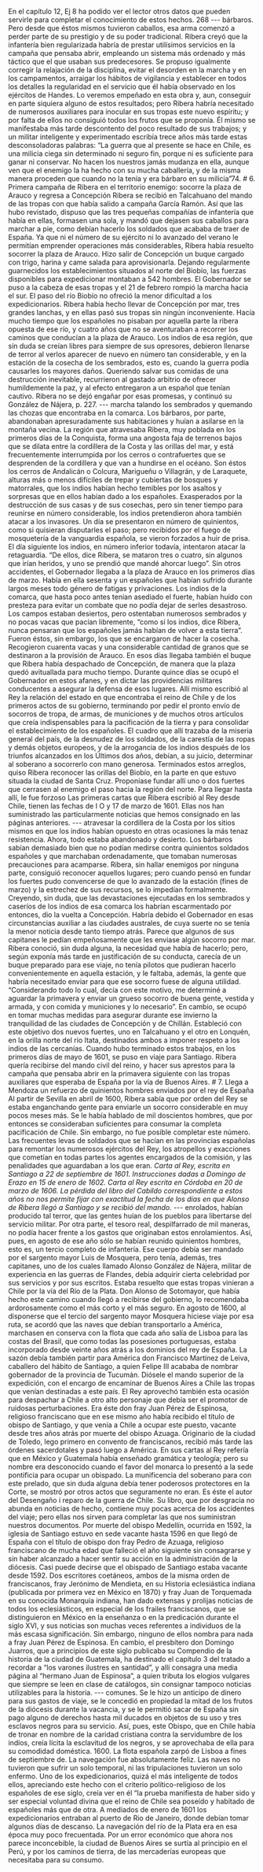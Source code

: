 En el capítulo 12, Ej 8 ha podido ver el lector otros datos que pueden servirle para completar el conocimiento de estos hechos. 268 --- bárbaros. Pero desde que éstos mismos tuvieron caballos, esa arma comenzó a perder parte de su prestigio y de su poder tradicional. Ribera creyó que la infantería bien regularizada habría de prestar utilísimos servicios en la campaña que pensaba abrir, empleando un sistema más ordenado y más táctico que el que usaban sus predecesores. Se propuso igualmente corregir la relajación de la disciplina, evitar el desorden en la marcha y en los campamentos, arraigar los hábitos de vigilancia y establecer en todos los detalles la regularidad en el servicio que él había observado en los ejércitos de Handes. Lo veremos empeñado en esta obra y, aun, conseguir en parte siquiera alguno de estos resultados; pero Ribera habría necesitado de numerosos auxiliares para inocular en sus tropas este nuevo espíritu; y por falta de ellos no consiguió todos los frutos que se proponía. Él mismo se manifestaba más tarde descontento del poco resultado de sus trabajos; y un militar inteligente y experimentado escribía trece años más tarde estas desconsoladoras palabras: “La guerra que al presente se hace en Chile, es una milicia ciega sin determinado ni seguro fin, porque ni es suficiente para ganar ni conservar. No hacen los nuestros jamás mudanza en ella, aunque ven que el enemigo la ha hecho con su mucha caballería, y de la misma manera proceden que cuando no la tenía y era bárbaro en su milicia”74. # 6. Primera campaña de Ribera en el territorio enemigo: socorre la plaza de Arauco y regresa a Concepción Ribera se recibió en Talcahuano del mando de las tropas con que había salido a campaña García Ramón. Así que las hubo revistado, dispuso que las tres pequeñas compañías de infantería que había en ellas, formasen una sola, y mandó que dejasen sus caballos para marchar a pie, como debían hacerlo los soldados que acababa de traer de España. Ya que ni el número de su ejército ni lo avanzado del verano le permitían emprender operaciones más considerables, Ribera había resuelto socorrer la plaza de Arauco. Hizo salir de Concepción un buque cargado con trigo, harina y came salada para aprovisionarla. Dejando regularmente guarnecidos los establecimientos situados al norte del Biobío, las fuerzas disponibles para expedicionar montaban a 542 hombres. El Gobernador se puso a la cabeza de esas tropas y el 21 de febrero rompió la marcha hacia el sur. El paso del río Biobío no ofreció la menor dificultad a los expedicionarios. Ribera había hecho llevar de Concepción por mar, tres grandes lanchas, y en ellas pasó sus tropas sin ningún inconveniente. Hacía mucho tiempo que los españoles no pisaban por aquella parte la ribera opuesta de ese río, y cuatro años que no se aventuraban a recorrer los caminos que conducían a la plaza de Arauco. Los indios de esa región, que sin duda se creían libres para siempre de sus opresores, debieron llenarse de terror al verlos aparecer de nuevo en número tan considerable, y en la estación de la cosecha de los sembrados, esto es, cuando la guerra podía causarles los mayores daños. Queriendo salvar sus comidas de una destrucción inevitable, recurrieron al gastado arbitrio de ofrecer humildemente la paz, y al efecto entregaron a un español que tenían cautivo. Ribera no se dejó engañar por esas promesas, y continuó su González de Nájera, p. 227. --- marcha talando los sembrados y quemando las chozas que encontraba en la comarca. Los bárbaros, por parte, abandonaban apresuradamente sus habitaciones y huían a asilarse en la montaña vecina. La región que atravesaba Ribera, muy poblada en los primeros días de la Conquista, forma una angosta faja de terrenos bajos que se dilata entre la cordillera de la Costa y las orillas del mar, y está frecuentemente interrumpida por los cerros o contrafuertes que se desprenden de la cordillera y que van a hundirse en el océano. Son éstos los cerros de Andalicán o Colcura, Marigueñu o Villagrán, y de Laraquete, alturas más o menos difíciles de trepar y cubiertas de bosques y matorrales, que los indios habían hecho temibles por los asaltos y sorpresas que en ellos habían dado a los españoles. Exasperados por la destrucción de sus casas y de sus cosechas, pero sin tener tiempo para reunirse en número considerable, los indios pretendieron ahora también atacar a los invasores. Un día se presentaron en número de quinientos, como si quisieran disputarles el paso; pero recibidos por el fuego de mosquetería de la vanguardia española, se vieron forzados a huir de prisa. El día siguiente los indios, en número inferior todavía, intentaron atacar la retaguardia. “De ellos, dice Ribera, se mataron tres o cuatro, sin algunos que irían heridos, y uno se prendió que mandé ahorcar luego”. Sin otros accidentes, el Gobernador llegaba a la plaza de Arauco en los primeros días de marzo. Había en ella sesenta y un españoles que habían sufrido durante largos meses todo género de fatigas y privaciones. Los indios de la comarca, que hasta poco antes tenían asediado el fuerte, habían huido con presteza para evitar un combate que no podía dejar de serles desastroso. Los campos estaban desiertos, pero ostentaban numerosos sembrados y no pocas vacas que pacían libremente, “como si los indios, dice Ribera, nunca pensaran que los españoles jamás habían de volver a esta tierra”. Fueron éstos, sin embargo, los que se encargaron de hacer la cosecha. Recogieron cuarenta vacas y una considerable cantidad de granos que se destinaron a la provisión de Arauco. En esos días llegaba también el buque que Ribera había despachado de Concepción, de manera que la plaza quedó avituallada para mucho tiempo. Durante quince días se ocupó el Gobernador en estos afanes, y en dictar las providencias militares conducentes a asegurar la defensa de esos lugares. Allí mismo escribió al Rey la relación del estado en que encontraba el reino de Chile y de los primeros actos de su gobierno, terminando por pedir el pronto envío de socorros de tropa, de armas, de municiones y de muchos otros artículos que creía indispensables para la pacificación de la tierra y para consolidar el establecimiento de los españoles. El cuadro que allí trazaba de la miseria general del país, de la desnudez de los soldados, de la carestía de las ropas y demás objetos europeos, y de la arrogancia de los indios después de los triunfos alcanzados en los Últimos dos años, debían, a su juicio, determinar al soberano a socorrerlo con mano generosa. Terminados estos arreglos, quiso Ribera reconocer las orillas del Biobío, en la parte en que estuvo situada la ciudad de Santa Cruz. Proponíase fundar allí uno o dos fuertes que cerrasen al enemigo el paso hacia la región del norte. Para llegar hasta allí, le fue forzoso Las primeras cartas que Ribera escribió al Rey desde Chile, tienen las fechas de I O y 17 de marzo de 1601. Ellas nos han suministrado las particularmente noticias que hemos consignado en las páginas anteriores. --- atravesar la cordillera de la Costa por los sitios mismos en que los indios habían opuesto en otras ocasiones la más tenaz resistencia. Ahora, todo estaba abandonado y desierto. Los bárbaros sabían demasiado bien que no podían medirse contra quinientos soldados españoles y que marchaban ordenadamente, que tomaban numerosas precauciones para acamparse. Ribera, sin hallar enemigos por ninguna parte, consiguió reconocer aquellos lugares; pero cuando pensó en fundar los fuertes pudo convencerse de que lo avanzado de la estación (fines de marzo) y la estrechez de sus recursos, se lo impedían formalmente. Creyendo, sin duda, que las devastaciones ejecutadas en los sembrados y caseríos de los indios de esa comarca los habrían escarmentado por entonces, dio la vuelta a Concepción. Habría debido el Gobernador en esas circunstancias auxiliar a las ciudades australes, de cuya suerte no se tenía la menor noticia desde tanto tiempo atrás. Parece que algunos de sus capitanes le pedían empeñosamente que les enviase algún socorro por mar. Ribera conoció, sin duda alguna, la necesidad que había de hacerlo; pero, según exponía más tarde en justificación de su conducta, carecía de un buque preparado para ese viaje, no tenía pilotos que pudieran hacerlo convenientemente en aquella estación, y le faltaba, además, la gente que habría necesitado enviar para que ese socorro fuese de alguna utilidad. “Considerando todo lo cual, decía con este motivo, me determiné a aguardar la primavera y enviar un grueso socorro de buena gente, vestida y armada, y con comida y municiones y lo necesario”. En cambio, se ocupó en tomar muchas medidas para asegurar durante ese invierno la tranquilidad de las ciudades de Concepción y de Chillán. Estableció con este objetivo dos nuevos fuertes, uno en Talcahuano y el otro en Lonquén, en la orilla norte del río Itata, destinados ambos a imponer respeto a los indios de las cercanías. Cuando hubo terminado estos trabajos, en los primeros días de mayo de 1601, se puso en viaje para Santiago. Ribera quería recibirse del mando civil del reino, y hacer sus aprestos para la campaña que pensaba abrir en la primavera siguiente con las tropas auxiliares que esperaba de España por la vía de Buenos Aires. # 7. Llega a Mendoza un refuerzo de quinientos hombres enviados por el rey de España Al partir de Sevilla en abril de 1600, Ribera sabía que por orden del Rey se estaba enganchando gente para enviarle un socorro considerable en muy pocos meses más. Se le había hablado de mil doscientos hombres, que por entonces se consideraban suficientes para consumar la completa pacificación de Chile. Sin embargo, no fue posible completar este número. Las frecuentes levas de soldados que se hacían en las provincias españolas para remontar los numerosos ejércitos del Rey, los atropellos y exacciones que cometían en todas partes los agentes encargados de la comisión, y las penalidades que aguardaban a los que eran. *Carta al Rey, escrita en Santiago a 22 de septiembre de 1601. Instrucciones dadas a Domingo de Erazo en 15 de enero de 1602.* *Carta al Rey escrita en Córdoba en 20 de marzo de 1606.* *La pérdida del libro del Cabildo correspondiente a estos años no nos permite fijar con exactitud la fecha de los días en que Alonso de Ribera llegó a Santiago y se recibió del mando.* --- enrolados, habían producido tal terror, que las gentes huían de los pueblos para libertarse del servicio militar. Por otra parte, el tesoro real, despilfarrado de mil maneras, no podía hacer frente a los gastos que originaban estos enrolamientos. Así, pues, en agosto de ese año sólo se habían reunido quinientos hombres, esto es, un tercio completo de infantería. Ese cuerpo debía ser mandado por el sargento mayor Luis de Mosquera, pero tenía, además, tres capitanes, uno de los cuales llamado Alonso González de Nájera, militar de experiencia en las guerras de Flandes, debía adquirir cierta celebridad por sus servicios y por sus escritos. Estaba resuelto que estas tropas vinieran a Chile por la vía del Río de la Plata. Don Alonso de Sotomayor, que había hecho este camino cuando llegó a recibirse del gobierno, lo recomendaba ardorosamente como el más corto y el más seguro. En agosto de 1600, al disponerse que el tercio del sargento mayor Mosquera hiciese viaje por esa ruta, se acordó que las naves que debían transportarlo a América, marchasen en conserva con la flota que cada año salía de Lisboa para las costas del Brasil, que como todas las posesiones portuguesas, estaba incorporado desde veinte años atrás a los dominios del rey de España. La sazón debía también partir para América don Francisco Martínez de Leiva, caballero del hábito de Santiago, a quien Felipe III acababa de nombrar gobernador de la provincia de Tucumán. Diósele el mando superior de la expedición, con el encargo de encaminar de Buenos Aires a Chile las tropas que venían destinadas a este país. El Rey aprovechó también esta ocasión para despachar a Chile a otro alto personaje que debía ser el promotor de ruidosas perturbaciones. Era éste don fray Juan Pérez de Espinosa, religioso franciscano que en ese mismo año había recibido el título de obispo de Santiago, y que venía a Chile a ocupar este puesto, vacante desde tres años atrás por muerte del obispo Azuaga. Originario de la ciudad de Toledo, lego primero en convento de franciscanos, recibió más tarde las órdenes sacerdotales y pasó luego a América. En sus cartas al Rey refería que en México y Guatemala había enseñado gramática y teología; pero su nombre era desconocido cuando el favor del monarca lo presentó a la sede pontificia para ocupar un obispado. La munificencia del soberano para con este prelado, que sin duda alguna debía tener poderosos protectores en la Corte, se mostró por otros actos que seguramente no eran. Es éste el autor del Desengaño i reparo de la guerra de Chile. Su libro, que por desgracia no abunda en noticias de hecho, contiene muy pocas acerca de los accidentes del viaje; pero ellas nos sirven para completar las que nos suministran nuestros documentos. Por muerte del obispo Medellín, ocurrida en 1592, la iglesia de Santiago estuvo en sede vacante hasta 1596 en que llegó de España con el título de obispo don fray Pedro de Azuaga, religioso franciscano de mucha edad que falleció el año siguiente sin consagrarse y sin haber alcanzado a hacer sentir su acción en la administración de la diócesis. Casi puede decirse que el obispado de Santiago estaba vacante desde 1592. Dos escritores coetáneos, ambos de la misma orden de franciscanos, fray Jerónimo de Mendieta, en su Historia eclesiástica indiana (publicada por primera vez en México en 1870) y fray Juan de Torquemada en su conocida Monarquía indiana, han dado extensas y prolijas noticias de todos los eclesiásticos, en especial de los frailes franciscanos, que se distinguieron en México en la enseñanza o en la predicación durante el siglo XVI, y sus noticias son muchas veces referentes a individuos de la más escasa significación. Sin embargo, ninguno de ellos nombra para nada a fray Juan Pérez de Espinosa. En cambio, el presbítero don Domingo Juarros, que a principios de este siglo publicaba su Compendio de la historia de la ciudad de Guatemala, ha destinado el capítulo 3 del tratado a recordar a “los varones ilustres en santidad”, y allí consagra una media página al “hermano Juan de Espinosa”, a quien tributa los elogios vulgares que siempre se leen en clase de catálogos, sin consignar tampoco noticias utilizables para la historia. --- comunes. Se le hizo un anticipo de dinero para sus gastos de viaje, se le concedió en propiedad la mitad de los frutos de la diócesis durante la vacancia, y se le permitió sacar de España sin pago alguno de derechos hasta mil ducados en objetos de su uso y tres esclavos negros para su servicio. Así, pues, este Obispo, que en Chile había de tronar en nombre de la caridad cristiana contra la servidumbre de los indios, creía lícita la esclavitud de los negros, y se aprovechaba de ella para su comodidad doméstica. 1600. La flota española zarpó de Lisboa a fines de septiembre de. La navegación fue absolutamente feliz. Las naves no tuvieron que sufrir un solo temporal, ni las tripulaciones tuvieron un solo enfermo. Uno de los expedicionarios, quizá el más inteligente de todos ellos, apreciando este hecho con el criterio político-religioso de los españoles de ese siglo, creía ver en él “la prueba manifiesta de haber sido y ser especial voluntad divina que el reino de Chile sea poseído y habitado de españoles más que de otra. A mediados de enero de 1601 los expedicionarios entraban al puerto de Rio de Janeiro, donde debían tomar algunos días de descanso. La navegación del río de la Plata era en esa época muy poco frecuentada. Por un error económico que ahora nos parece inconcebible, la ciudad de Buenos Aires se surtía al principio en el Perú, y por los caminos de tierra, de las mercaderías europeas que necesitaba para su consumo.